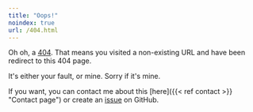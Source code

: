 ```yaml
---
title: "Oops!"
noindex: true
url: /404.html
---
```


Oh oh, a [404](https://en.wikipedia.org/wiki/HTTP_404). That means you visited
a non-existing URL and have been redirect to this 404 page.

It's either your fault, or mine. Sorry if it's mine.

If you want, you can contact me about this
[here]({{< ref contact >}} "Contact page") or create an
[issue](https://github.com/yochem/yochem.github.io/issues/new "Github Issues")
on GitHub.
